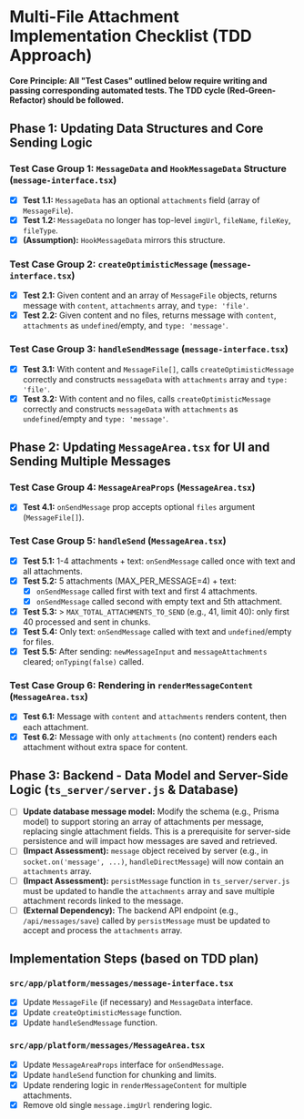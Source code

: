 # Multi-File Attachment Implementation Checklist (TDD Approach)

**Core Principle: All "Test Cases" outlined below require writing and passing corresponding automated tests. The TDD cycle (Red-Green-Refactor) should be followed.**

## Phase 1: Updating Data Structures and Core Sending Logic

### Test Case Group 1: `MessageData` and `HookMessageData` Structure (`message-interface.tsx`)
- [x] **Test 1.1:** `MessageData` has an optional `attachments` field (array of `MessageFile`).
- [x] **Test 1.2:** `MessageData` no longer has top-level `imgUrl`, `fileName`, `fileKey`, `fileType`.
- [x] **(Assumption):** `HookMessageData` mirrors this structure.

### Test Case Group 2: `createOptimisticMessage` (`message-interface.tsx`)
- [x] **Test 2.1:** Given content and an array of `MessageFile` objects, returns message with `content`, `attachments` array, and `type: 'file'`.
- [x] **Test 2.2:** Given content and no files, returns message with `content`, `attachments` as `undefined`/empty, and `type: 'message'`.

### Test Case Group 3: `handleSendMessage` (`message-interface.tsx`)
- [x] **Test 3.1:** With content and `MessageFile[]`, calls `createOptimisticMessage` correctly and constructs `messageData` with `attachments` array and `type: 'file'`.
- [x] **Test 3.2:** With content and no files, calls `createOptimisticMessage` correctly and constructs `messageData` with `attachments` as `undefined`/empty and `type: 'message'`.

## Phase 2: Updating `MessageArea.tsx` for UI and Sending Multiple Messages

### Test Case Group 4: `MessageAreaProps` (`MessageArea.tsx`)
- [x] **Test 4.1:** `onSendMessage` prop accepts optional `files` argument (`MessageFile[]`).

### Test Case Group 5: `handleSend` (`MessageArea.tsx`)
- [x] **Test 5.1:** 1-4 attachments + text: `onSendMessage` called once with text and all attachments.
- [x] **Test 5.2:** 5 attachments (MAX_PER_MESSAGE=4) + text:
    - [x] `onSendMessage` called first with text and first 4 attachments.
    - [x] `onSendMessage` called second with empty text and 5th attachment.
- [x] **Test 5.3:** > `MAX_TOTAL_ATTACHMENTS_TO_SEND` (e.g., 41, limit 40): only first 40 processed and sent in chunks.
- [x] **Test 5.4:** Only text: `onSendMessage` called with text and `undefined`/empty for files.
- [x] **Test 5.5:** After sending: `newMessageInput` and `messageAttachments` cleared; `onTyping(false)` called.

### Test Case Group 6: Rendering in `renderMessageContent` (`MessageArea.tsx`)
- [x] **Test 6.1:** Message with `content` and `attachments` renders content, then each attachment.
- [x] **Test 6.2:** Message with only `attachments` (no content) renders each attachment without extra space for content.

## Phase 3: Backend - Data Model and Server-Side Logic (`ts_server/server.js` & Database)
- [ ] **Update database message model:** Modify the schema (e.g., Prisma model) to support storing an array of attachments per message, replacing single attachment fields. This is a prerequisite for server-side persistence and will impact how messages are saved and retrieved.
- [ ] **(Impact Assessment):** `message` object received by server (e.g., in `socket.on('message', ...)`, `handleDirectMessage`) will now contain an `attachments` array.
- [ ] **(Impact Assessment):** `persistMessage` function in `ts_server/server.js` must be updated to handle the `attachments` array and save multiple attachment records linked to the message.
- [ ] **(External Dependency):** The backend API endpoint (e.g., `/api/messages/save`) called by `persistMessage` must be updated to accept and process the `attachments` array.

## Implementation Steps (based on TDD plan)

### `src/app/platform/messages/message-interface.tsx`
- [x] Update `MessageFile` (if necessary) and `MessageData` interface.
- [x] Update `createOptimisticMessage` function.
- [x] Update `handleSendMessage` function.

### `src/app/platform/messages/MessageArea.tsx`
- [x] Update `MessageAreaProps` interface for `onSendMessage`.
- [x] Update `handleSend` function for chunking and limits.
- [x] Update rendering logic in `renderMessageContent` for multiple attachments.
- [x] Remove old single `message.imgUrl` rendering logic.
